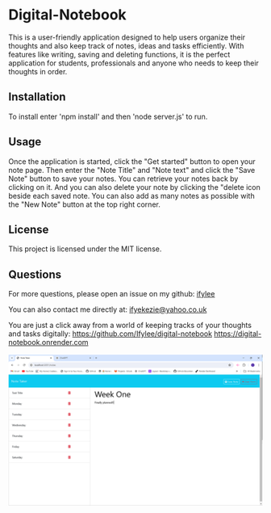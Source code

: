 # Digital-Notebook

This is a user-friendly application designed to help users organize their thoughts and also keep track of notes, ideas and tasks efficiently. With features like writing, saving and deleting functions, it is the perfect application for students, professionals and anyone who needs to keep their thoughts in order.

## Installation
To install enter 'npm install'  and then  'node server.js' to run.

## Usage
Once the application is started, click the "Get started" button to open your note page. Then enter the "Note Title" and "Note text" and click the "Save Note" button to save your notes. You can retrieve your notes back by clicking on it. And you can also delete your note by clicking the "delete icon beside each saved note. You can also add as many notes as possible with the "New Note" button at the top right corner.

## License
This project is licensed under the MIT license.

## Questions
For more questions, please open an issue on my github: [ifylee](https://github.com/ifylee)

You can also contact me directly at:  [ifyekezie@yahoo.co.uk](mailto:ifyekezie@yahoo.co.uk)



You are just a click away from a world of keeping tracks of your thoughts and tasks digitally:
https://github.com/Ifylee/digital-notebook
https://digital-notebook.onrender.com


![A screenshot of my generated digital notebook page](image-1.png)





